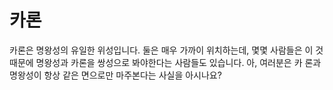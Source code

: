 # 카론

카론은 명왕성의 유일한 위성입니다. 둘은 매우 가까이 위치하는데, 몇몇 사람들은 이
것 때문에 명왕성과 카론을 쌍성으로 봐야한다는 사람들도 있습니다. 아, 여러분은 카
론과 명왕성이 항상 같은 면으로만 마주본다는 사실을 아시나요?
